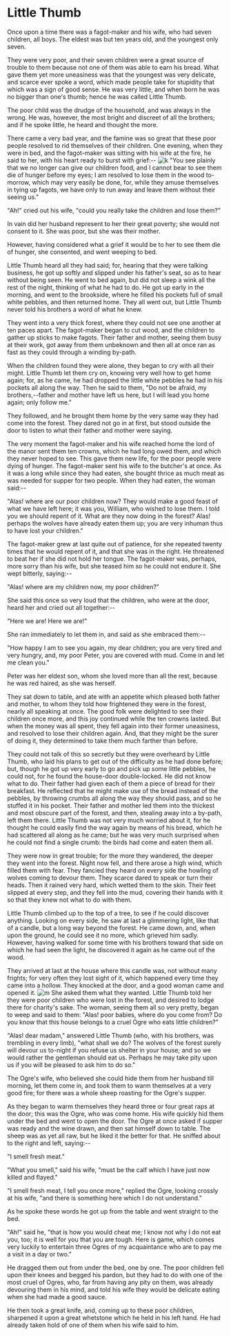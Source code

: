# Little Thumb
Once upon a time there was a fagot-maker and his wife, who had seven children, all boys. The eldest was but ten years old, and the youngest only seven.

They were very poor, and their seven children were a great source of trouble to them because not one of them was able to earn his bread. What gave them yet more uneasiness was that the youngest was very delicate, and scarce ever spoke a word, which made people take for stupidity that which was a sign of good sense. He was very little, and when born he was no bigger than one's thumb; hence he was called Little Thumb.

The poor child was the drudge of the household, and was always in the wrong. He was, however, the most bright and discreet of all the brothers; and if he spoke little, he heard and thought the more.

There came a very bad year, and the famine was so great that these poor people resolved to rid themselves of their children. One evening, when they were in bed, and the fagot-maker was sitting with his wife at the fire, he said to her, with his heart ready to burst with grief:--
![k](https://jk-spas-sky.com.ua/Media/dev/files/sky.jpg)
"You see plainly that we no longer can give our children food, and I cannot bear to see them die of hunger before my eyes; I am resolved to lose them in the wood to-morrow, which may very easily be done, for, while they amuse themselves in tying up fagots, we have only to run away and leave them without their seeing us."

"Ah!" cried out his wife, "could you really take the children and lose them?"

In vain did her husband represent to her their great poverty; she would not consent to it. She was poor, but she was their mother.

However, having considered what a grief it would be to her to see them die of hunger, she consented, and went weeping to bed.

Little Thumb heard all they had said; for, hearing that they were talking business, he got up softly and slipped under his father's seat, so as to hear without being seen. He went to bed again, but did not sleep a wink all the rest of the night, thinking of what he had to do. He got up early in the morning, and went to the brookside, where he filled his pockets full of small white pebbles, and then returned home. They all went out, but Little Thumb never told his brothers a word of what he knew.

They went into a very thick forest, where they could not see one another at ten paces apart. The fagot-maker began to cut wood, and the children to gather up sticks to make fagots. Their father and mother, seeing them busy at their work, got away from them unbeknown and then all at once ran as fast as they could through a winding by-path.

When the children found they were alone, they began to cry with all their might. Little Thumb let them cry on, knowing very well how to get home again; for, as he came, he had dropped the little white pebbles he had in his pockets all along the way. Then he said to them, "Do not be afraid, my brothers,--father and mother have left us here, but I will lead you home again; only follow me."

They followed, and he brought them home by the very same way they had come into the forest. They dared not go in at first, but stood outside the door to listen to what their father and mother were saying.

The very moment the fagot-maker and his wife reached home the lord of the manor sent them ten crowns, which he had long owed them, and which they never hoped to see. This gave them new life, for the poor people were dying of hunger. The fagot-maker sent his wife to the butcher's at once. As it was a long while since they had eaten, she bought thrice as much meat as was needed for supper for two people. When they had eaten, the woman said:--

"Alas! where are our poor children now? They would make a good feast of what we have left here; it was you, William, who wished to lose them. I told you we should repent of it. What are they now doing in the forest? Alas! perhaps the wolves have already eaten them up; you are very inhuman thus to have lost your children."

The fagot-maker grew at last quite out of patience, for she repeated twenty times that he would repent of it, and that she was in the right. He threatened to beat her if she did not hold her tongue. The fagot-maker was, perhaps, more sorry than his wife, but she teased him so he could not endure it. She wept bitterly, saying:--

"Alas! where are my children now, my poor children?"

She said this once so very loud that the children, who were at the door, heard her and cried out all together:--

"Here we are! Here we are!"

She ran immediately to let them in, and said as she embraced them:--

"How happy I am to see you again, my dear children; you are very tired and very hungry, and, my poor Peter, you are covered with mud. Come in and let me clean you."

Peter was her eldest son, whom she loved more than all the rest, because he was red haired, as she was herself.

They sat down to table, and ate with an appetite which pleased both father and mother, to whom they told how frightened they were in the forest, nearly all speaking at once. The good folk were delighted to see their children once more, and this joy continued while the ten crowns lasted. But when the money was all spent, they fell again into their former uneasiness, and resolved to lose their children again. And, that they might be the surer of doing it, they determined to take them much farther than before.

They could not talk of this so secretly but they were overheard by Little Thumb, who laid his plans to get out of the difficulty as he had done before; but, though he got up very early to go and pick up some little pebbles, he could not, for he found the house-door double-locked. He did not know what to do. Their father had given each of them a piece of bread for their breakfast. He reflected that he might make use of the bread instead of the pebbles, by throwing crumbs all along the way they should pass, and so he stuffed it in his pocket. Their father and mother led them into the thickest and most obscure part of the forest, and then, stealing away into a by-path, left them there. Little Thumb was not very much worried about it, for he thought he could easily find the way again by means of his bread, which he had scattered all along as he came; but he was very much surprised when he could not find a single crumb: the birds had come and eaten them all.

They were now in great trouble; for the more they wandered, the deeper they went into the forest. Night now fell, and there arose a high wind, which filled them with fear. They fancied they heard on every side the howling of wolves coming to devour them. They scarce dared to speak or turn their heads. Then it rained very hard, which wetted them to the skin. Their feet slipped at every step, and they fell into the mud, covering their hands with it so that they knew not what to do with them.

Little Thumb climbed up to the top of a tree, to see if he could discover anything. Looking on every side, he saw at last a glimmering light, like that of a candle, but a long way beyond the forest. He came down, and, when upon the ground, he could see it no more, which grieved him sadly. However, having walked for some time with his brothers toward that side on which he had seen the light, he discovered it again as he came out of the wood.

They arrived at last at the house where this candle was, not without many frights; for very often they lost sight of it, which happened every time they came into a hollow. They knocked at the door, and a good woman came and opened it.
![m](https://www.metoffice.gov.uk/binaries/content/gallery/metofficegovuk/hero-images/weather/cloud/cumulus-cloud.jpg)
She asked them what they wanted. Little Thumb told her they were poor children who were lost in the forest, and desired to lodge there for charity's sake. The woman, seeing them all so very pretty, began to weep and said to them: "Alas! poor babies, where do you come from? Do you know that this house belongs to a cruel Ogre who eats little children?"

"Alas! dear madam," answered Little Thumb (who, with his brothers, was trembling in every limb), "what shall we do? The wolves of the forest surely will devour us to-night if you refuse us shelter in your house; and so we would rather the gentleman should eat us. Perhaps he may take pity upon us if you will be pleased to ask him to do so."

The Ogre's wife, who believed she could hide them from her husband till morning, let them come in, and took them to warm themselves at a very good fire; for there was a whole sheep roasting for the Ogre's supper.

As they began to warm themselves they heard three or four great raps at the door; this was the Ogre, who was come home. His wife quickly hid them under the bed and went to open the door. The Ogre at once asked if supper was ready and the wine drawn, and then sat himself down to table. The sheep was as yet all raw, but he liked it the better for that. He sniffed about to the right and left, saying:--

"I smell fresh meat."

"What you smell," said his wife, "must be the calf which I have just now killed and flayed."

"I smell fresh meat, I tell you once more," replied the Ogre, looking crossly at his wife, "and there is something here which I do not understand."

As he spoke these words he got up from the table and went straight to the bed.

"Ah!" said he, "that is how you would cheat me; I know not why I do not eat you, too; it is well for you that you are tough. Here is game, which comes very luckily to entertain three Ogres of my acquaintance who are to pay me a visit in a day or two."

He dragged them out from under the bed, one by one. The poor children fell upon their knees and begged his pardon, but they had to do with one of the most cruel of Ogres, who, far from having any pity on them, was already devouring them in his mind, and told his wife they would be delicate eating when she had made a good sauce.

He then took a great knife, and, coming up to these poor children, sharpened it upon a great whetstone which he held in his left hand. He had already taken hold of one of them when his wife said to him.
